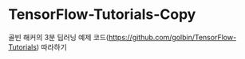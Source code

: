 # TensorFlow-Tutorials-Copy
골빈 해커의 3분 딥러닝 예제 코드(https://github.com/golbin/TensorFlow-Tutorials) 따라하기
